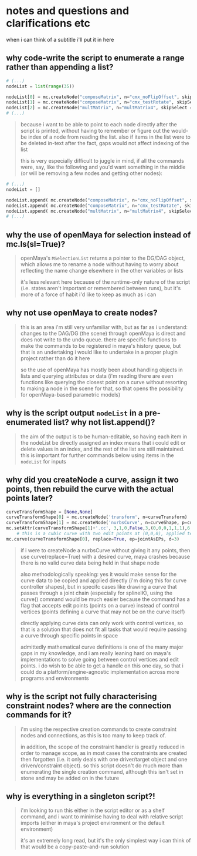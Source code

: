 # notes and questions and clarifications etc
when i can think of a subtitle i'll put it in here

## why code-write the script to enumerate a range rather than appending a list?
```py
# (...)
nodeList = list(range(35))

nodeList[0] = mc.createNode("composeMatrix", n="cmx_noFlipOffset", skipSelect = True)
nodeList[1] = mc.createNode("composeMatrix", n="cmx_testRotate", skipSelect = True)
nodeList[2] = mc.createNode("multMatrix", n="multMatrix4", skipSelect = True)
# (...)
```
> because i want to be able to point to each node directly after the script is printed, without having to remember or figure out the would-be index of a node from reading the list. also if items in the list were to be deleted in-text after the fact, gaps would not affect indexing of the list
>
> this is very especially difficult to juggle in mind, if all the commands were, say, like the following and you'd want something in the middle (or will be removing a few nodes and getting other nodes):
```py
# (...)
nodeList = []

nodeList.append( mc.createNode("composeMatrix", n="cmx_noFlipOffset", skipSelect = True) )
nodeList.append( mc.createNode("composeMatrix", n="cmx_testRotate", skipSelect = True) )
nodeList.append( mc.createNode("multMatrix", n="multMatrix4", skipSelect = True) )
# (...)
```

## why the use of openMaya for selection instead of mc.ls(sl=True)?

> openMaya's `MSelectionList` returns a pointer to the DG/DAG object, which allows me to rename a node without having to worry about reflecting the name change elsewhere in the other variables or lists
>
> it's less relevant here because of the runtime-only nature of the script (i.e. states aren't important or remembered between runs), but it's more of a force of habit i'd like to keep as much as i can

## why not use openMaya to create nodes?

> this is an area i'm still very unfamiliar with, but as far as i understand: changes to the DAG/DG (the scene) through openMaya is direct and does not write to the undo queue. there are specific functions to make the commands to be registered in maya's history queue, but that is an undertaking i would like to undertake in a proper plugin project rather than do it here
>
> so the use of openMaya has mostly been about handling objects in lists and querying attributes or data (i'm reading there are even functions like querying the closest point on a curve without resorting to making a node in the scene for that, so that opens the possibility for openMaya-based parametric models)

## why is the script output `nodeList` in a pre-enumerated list? why not list.append()?

> the aim of the output is to be human-editable, so having each item in the nodeList be directly assigned an index means that i could edit or delete values in an index, and the rest of the list are still maintained. this is important for further commands below using items in the `nodeList` for inputs

## why did you createNode a curve, assign it two points, then rebuild the curve with the actual points later?

```py
curveTransformShape = [None,None]
curveTransformShape[0] = mc.createNode('transform', n=curveTransform)
curveTransformShape[1] = mc.createNode('nurbsCurve', n=curveShape, p=curveTransformShape[0])
mc.setAttr(curveTransformShape[1]+'.cc', 3,1,0,False,3,(0,0,0,1,1,1),6,4,(0,0,0),(0,0,0),(0,0,0),(0,0,0), type="nurbsCurve")
	# this is a cubic curve with two edit points at (0,0,0), applied temporarily to make it a valid cubic curve
mc.curve(curveTransformShape[0], replace=True, ep=jointAsEPs, d=3)
```

> if i were to createNode a nurbsCurve without giving it any points, then use curve(replace=True) with a desired curve, maya crashes because there is no valid curve data being held in that shape node
>
> also methodologically speaking: yes it would make sense for the curve data to be copied and applied directly (i'm doing this for curve controller shapes), but in specifc cases like drawing a curve that passes through a joint chain (especially for splineIK), using the curve() command would be much easier because the command has a flag that accepts edit points (points on a curve) instead of control vertices (points defining a curve that may not be on the curve itself)
>
> directly applying curve data can only work with control vertices, so that is a solution that does not fit all tasks that would require passing a curve through specific points in space
>
> admittedly mathematical curve definitions is one of the many major gaps in my knowledge, and i am really leaning hard on maya's implementations to solve going between control vertices and edit points. i do wish to be able to get a handle on this one day, so that i could do a platform/engine-agnostic implementation across more programs and environments

## why is the script not fully characterising constraint nodes? where are the connection commands for it?

> i'm using the respective creation commands to create constraint nodes and connections, as this is too many to keep track of.
>
> in addition, the scope of the constraint handler is greatly reduced in order to manage scope, as in most cases the constraints are created then forgotten (i.e. it only deals with one driver/target object and one driven/constraint object). so this script doesn't do much more than enumerating the single creation command, although this isn't set in stone and may be added on in the future

## why is everything in a singleton script?!

> i'm looking to run this either in the script editor or as a shelf command, and i want to minimise having to deal with relative script imports (either in maya's project environment or the default environment)
>
> it's an extremely long read, but it's the only simplest way i can think of that would be a copy-paste-and-run solution